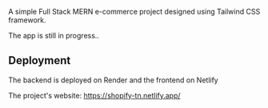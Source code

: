 A simple Full Stack MERN e-commerce project designed using Tailwind CSS framework.

The app is still in progress..

## Deployment

The backend is deployed on Render and the frontend on Netlify

The project's website: https://shopify-tn.netlify.app/


